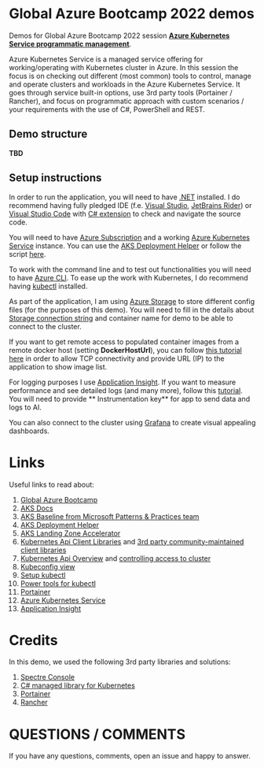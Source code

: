 # Global Azure Bootcamp 2022 demos

Demos for Global Azure Bootcamp 2022 session [**Azure Kubernetes Service programmatic
management**](https://globalazure.net/sessions/336828).

Azure Kubernetes Service is a managed service offering for working/operating with Kubernetes cluster in Azure. In this
session the focus is on checking out different (most common) tools to control, manage and operate clusters and
workloads in the Azure Kubernetes Service. It goes through service built-in options, use 3rd party tools (Portainer /
Rancher), and focus
on programmatic approach with custom scenarios / your requirements with the use of C#, PowerShell and REST.

## Demo structure

**TBD**

## Setup instructions

In order to run the application, you will need to have [.NET](https://dot.net) installed. I do recommend having fully
pledged IDE (f.e. [Visual Studio](https://www.visualstudio.com), [JetBrains Rider](https://www.jetbrains.com/rider/))
or [Visual Studio Code](https://code.visualstudio.com)
with [C# extension](https://marketplace.visualstudio.com/items?itemName=ms-dotnettools.csharp) to check and navigate the
source code.

You will need to have [Azure Subscription](https://azure.microsoft.com/en-us/free/) and a
working [Azure Kubernetes Service](https://azure.microsoft.com/en-us/services/kubernetes-service/#overview) instance.
You can use the [AKS Deployment Helper](https://azure.github.io/AKS-Construction/) or follow the
script [here](./src/GAB2022/setup-script.ps1).

To work with the command line and to test out functionalities you will need to
have [Azure CLI](https://docs.microsoft.com/en-us/cli/azure/install-azure-cli?view=azure-cli-latest). To ease up the
work with Kubernetes, I do recommend having [kubectl](https://kubernetes.io/docs/tasks/tools/install-kubectl/)
installed.

As part of the application, I am using [Azure Storage](https://docs.microsoft.com/en-us/azure/storage/) to store
different config
files (for the purposes of this demo). You will need to fill in the details
about [Storage connection string](https://docs.microsoft.com/en-us/azure/storage/common/storage-configure-connection-string?toc=/azure/storage/blobs/toc.json)
and container name for demo to be able to connect to the cluster.

If you want to get remote access to populated container images from a remote docker host (setting **DockerHostUrl**),
you can
follow [this tutorial here](https://docs.docker.com/engine/install/linux-postinstall/#configuring-remote-access-with-daemonjson)
in order to allow TCP connectivity and provide URL (IP) to the application to show image list.

For logging purposes I
use [Application Insight](https://docs.microsoft.com/en-us/azure/azure-monitor/app/app-insights-overview). If you want
to measure performance and see detailed logs (and many more), follow
this [tutorial](https://docs.microsoft.com/en-us/azure/azure-monitor/app/asp-net-core). You will need to provide **
Instrumentation key** for app to send data and logs to AI.

You can also connect to the cluster
using [Grafana](https://docs.microsoft.com/en-us/azure/azure-monitor/visualize/grafana-plugin) to create visual
appealing dashboards.

# Links

Useful links to read about:

1. [Global Azure Bootcamp](https://globalazure.net/)
2. [AKS Docs](https://docs.microsoft.com/en-us/azure/aks)
3. [AKS Baseline from Microsoft Patterns & Practices team](https://github.com/mspnp/aks-baseline)
4. [AKS Deployment Helper](https://azure.github.io/AKS-Construction/)
5. [AKS Landing Zone Accelerator](https://github.com/Azure/AKS-Landing-Zone-Accelerator)
6. [Kubernetes Api Client Libraries](https://github.com/kubernetes-client)
   and [3rd party community-maintained client libraries](https://kubernetes.io/docs/reference/using-api/client-libraries/#community-maintained-client-libraries)
7. [Kubernetes Api Overview](https://kubernetes.io/docs/reference/using-api/)
   and [controlling access to cluster](https://kubernetes.io/docs/concepts/security/controlling-access/)
8. [Kubeconfig view](https://kubernetes.io/docs/concepts/configuration/organize-cluster-access-kubeconfig/)
9. [Setup kubectl](https://kubernetes.io/docs/tasks/tools/install-kubectl/)
10. [Power tools for kubectl](https://github.com/ahmetb/kubectx)
11. [Portainer](https://www.portainer.io/installation/)
12. [Azure Kubernetes Service](https://docs.microsoft.com/en-us/azure/aks/)
13. [Application Insight](https://docs.microsoft.com/en-us/azure/azure-monitor/app/app-insights-overview)

# Credits

In this demo, we used the following 3rd party libraries and solutions:

1. [Spectre Console](https://github.com/spectresystems/spectre.console/)
2. [C# managed library for Kubernetes](https://github.com/kubernetes-client/csharp)
3. [Portainer](https://www.portainer.io/installation/)
3. [Rancher](https://rancher.com/)

# QUESTIONS / COMMENTS

If you have any questions, comments, open an issue and happy to answer.
